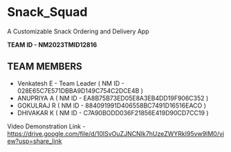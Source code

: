 # Snack_Squad
A Customizable Snack Ordering and Delivery App

**TEAM ID - NM2023TMID12816**

## TEAM MEMBERS
- Venkatesh E - Team Leader ( NM ID - 028E65C7E571DBBA9D149C754C2DCE4B )
- ANUPRIYA A ( NM ID - EA8B75B73ED05E8A3EB4DD19F906C352 )
- GOKULRAJ R ( NM ID - 884091991D406558BC7491D16516EACO )
- DHIVAKAR K ( NM ID - C7A90BODD036F21856E419D90CD7CC19 )

Video Demonstration Link -
 https://drive.google.com/file/d/10ISvOuZJNCNIk7hUzeZWYRkI95vw9lM0/view?usp=share_link
